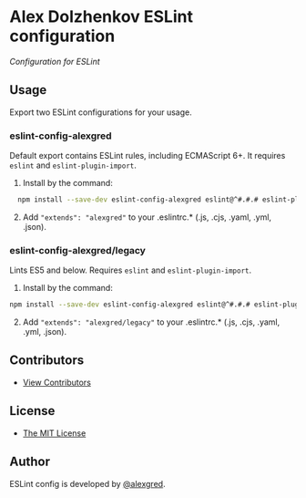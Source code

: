 # Alex Dolzhenkov ESLint configuration

*Configuration for ESLint*

## Usage

Export two ESLint configurations for your usage.

### eslint-config-alexgred

Default export contains ESLint rules, including ECMAScript 6+. It requires `eslint` and `eslint-plugin-import`.

1. Install by the command:

  ```sh
    npm install --save-dev eslint-config-alexgred eslint@^#.#.# eslint-plugin-import@^#.#.#
  ```

2. Add `"extends": "alexgred"` to your .eslintrc.* (.js, .cjs, .yaml, .yml, .json).

### eslint-config-alexgred/legacy

Lints ES5 and below. Requires `eslint` and `eslint-plugin-import`.

1. Install by the command:

  ```sh
  npm install --save-dev eslint-config-alexgred eslint@^#.#.# eslint-plugin-import@^#.#.#
  ```

2. Add `"extends": "alexgred/legacy"` to your .eslintrc.* (.js, .cjs, .yaml, .yml, .json).

## Contributors

  - [View Contributors](https://github.com/alexgred/eslint-config-alexgred/graphs/contributors)

## License

  - [The MIT License](https://github.com/alexgred/eslint-config-alexgred/blob/main/LICENSE.md)

## Author

ESLint config is developed by [@alexgred](https://github.com/alexgred).
